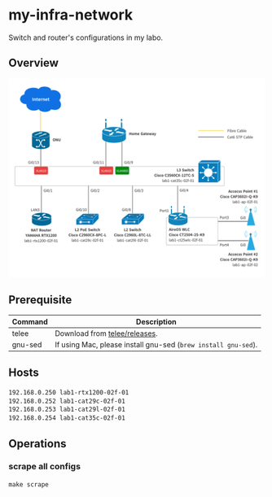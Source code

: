 # my-infra-network

Switch and router's configurations in my labo.

## Overview

![Overview](https://github.com/umatare5/my-infra-network/blob/images/diagram.png)

## Prerequisite

| Command | Description                                                                 |
| ------- | --------------------------------------------------------------------------- |
| telee   | Download from [telee/releases](https://github.com/umatare5/telee/releases). |
| gnu-sed | If using Mac, please install gnu-sed (`brew install gnu-sed`).              |

## Hosts

```bash
192.168.0.250 lab1-rtx1200-02f-01
192.168.0.252 lab1-cat29c-02f-01
192.168.0.253 lab1-cat29l-02f-01
192.168.0.254 lab1-cat35c-02f-01
```

## Operations

### scrape all configs

```plaintext
make scrape
```
